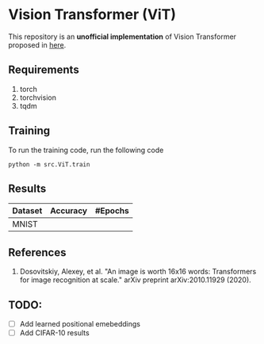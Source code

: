 # Vision Transformer (ViT)

This repository is an __unofficial implementation__ of Vision Transformer proposed in [here](https://arxiv.org/pdf/2010.11929.pdf).


## Requirements
1. torch
2. torchvision
3. tqdm


## Training
To run the training code, run the following code

```
python -m src.ViT.train
```

## Results
| Dataset | Accuracy | #Epochs |
|---------|----------|---------|
| MNIST   |          |         |

## References
1. Dosovitskiy, Alexey, et al. "An image is worth 16x16 words: Transformers for image recognition at scale." arXiv preprint arXiv:2010.11929 (2020).

## TODO:
- [ ] Add learned positional emebeddings
- [ ] Add CIFAR-10 results
